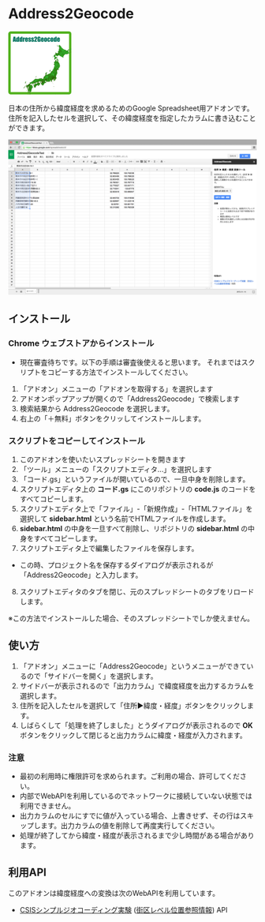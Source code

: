 # Address2Geocode

![アイコン](image/icon_128x128.png)

日本の住所から緯度経度を求めるためのGoogle Spreadsheet用アドオンです。
住所を記入したセルを選択して、その緯度経度を指定したカラムに書き込むことができます。

![スクリーンショット](image/screenshot_1280x800.png)

## インストール

### Chrome ウェブストアからインストール

- 現在審査待ちです。以下の手順は審査後使えると思います。
  それまではスクリプトをコピーする方法でインストールしてください。


1. 「アドオン」メニューの「アドオンを取得する」を選択します
2. アドオンポップアップが開くので「Address2Geocode」で検索します
3. 検索結果から Address2Geocode を選択します。
4. 右上の「＋無料」ボタンをクリッしてインストールします。

### スクリプトをコピーしてインストール

1. このアドオンを使いたいスプレッドシートを開きます
2. 「ツール」メニューの「スクリプトエディタ...」を選択します
3. 「コード.gs」というファイルが開いているので、一旦中身を削除します。
4. スクリプトエディタ上の **コード.gs** にこのリポジトリの **code.js** のコードをすべてコピーします。
5. スクリプトエディタ上で「ファイル」-「新規作成」-「HTMLファイル」を選択して **sidebar.html** という名前でHTMLファイルを作成します。
6. **sidebar.html** の中身を一旦すべて削除し、リポジトリの **sidebar.html** の中身をすべてコピーします。
7. スクリプトエディタ上で編集したファイルを保存します。
 - この時、プロジェクト名を保存するダイアログが表示されるが「Address2Geocode」と入力します。
8. スクリプトエディタのタブを閉じ、元のスプレッドシートのタブをリロードします。

※この方法でインストールした場合、そのスプレッドシートでしか使えません。

## 使い方
1. 「アドオン」メニューに「Address2Geocode」というメニューができているので「サイドバーを開く」を選択します。
2. サイドバーが表示されるので「出力カラム」で緯度経度を出力するカラムを選択します。
3. 住所を記入したセルを選択して「住所▶緯度・経度」ボタンをクリックします。
4. しばらくして「処理を終了しました」とうダイアログが表示されるので **OK** ボタンをクリックして閉じると出力カラムに緯度・経度が入力されます。

### 注意
- 最初の利用時に権限許可を求められます。ご利用の場合、許可してください。
- 内部でWebAPIを利用しているのでネットワークに接続していない状態では利用できません。
- 出力カラムのセルにすでに値が入っている場合、上書きせず、その行はスキップします。出力カラムの値を削除して再度実行してください。
- 処理が終了してから緯度・経度が表示されるまで少し時間がある場合があります。

## 利用API
このアドオンは緯度経度への変換は次のWebAPIを利用しています。
- [CSISシンプルジオコーディング実験](http://newspat.csis.u-tokyo.ac.jp/geocode/modules/geocode/index.php?content_id=1) ([街区レベル位置参照情報](http://nlftp.mlit.go.jp/isj/)) API
